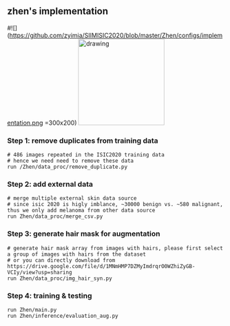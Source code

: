 
## zhen's implementation
#![](https://github.com/zyimia/SIIMISIC2020/blob/master/Zhen/configs/implementation.png =300x200)
<img src="https://github.com/zyimia/SIIMISIC2020/blob/master/Zhen/configs/implementation.png" alt="drawing" width="200"/>
### Step 1: remove duplicates from training data
```
# 486 images repeated in the ISIC2020 training data
# hence we need need to remove these data
run /Zhen/data_proc/remove_duplicate.py  
```
### Step 2: add external data
```
# merge multiple external skin data source
# since isic 2020 is higly imblance, ~30000 benign vs. ~580 malignant, thus we only add melanoma from other data source
run Zhen/data_proc/merge_csv.py
```

### Step 3: generate hair mask for augmentation
```
# generate hair mask array from images with hairs, please first select a group of images with hairs from the dataset
# or you can directly download from https://drive.google.com/file/d/1MNmHMP7DZMyImdrqrO0WZhiZyGB-VCIy/view?usp=sharing
run Zhen/data_proc/img_hair_syn.py
```

### Step 4: training & testing
```
run Zhen/main.py
run Zhen/inference/evaluation_aug.py
```
